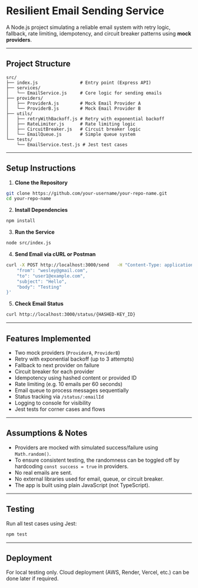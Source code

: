 # Resilient Email Sending Service

A Node.js project simulating a reliable email system with retry logic, fallback, rate limiting, idempotency, and circuit breaker patterns using **mock providers**.

---

## Project Structure

```
src/
├── index.js                # Entry point (Express API)
├── services/
│   └── EmailService.js     # Core logic for sending emails
├── providers/
│   ├── ProviderA.js        # Mock Email Provider A
│   └── ProviderB.js        # Mock Email Provider B
├── utils/
│   ├── retryWithBackoff.js # Retry with exponential backoff
│   ├── RateLimiter.js      # Rate limiting logic
│   ├── CircuitBreaker.js   # Circuit breaker logic
│   └── EmailQueue.js       # Simple queue system
└── tests/
    └── EmailService.test.js # Jest test cases
```

---

## Setup Instructions

1. **Clone the Repository**  
```bash
git clone https://github.com/your-username/your-repo-name.git
cd your-repo-name
```

2. **Install Dependencies**  
```bash
npm install
```

3. **Run the Service**  
```bash
node src/index.js
```

4. **Send Email via cURL or Postman**  
```bash
curl -X POST http://localhost:3000/send   -H "Content-Type: application/json"   -d '{
    "from": "wesley@gmail.com",
    "to": "user1@example.com",
    "subject": "Hello",
    "body": "Testing"
}'
```

5. **Check Email Status**  
```bash
curl http://localhost:3000/status/{HASHED-KEY_ID}
```

---

##  Features Implemented

-  Two mock providers (`ProviderA`, `ProviderB`)
-  Retry with exponential backoff (up to 3 attempts)
-  Fallback to next provider on failure
-  Circuit breaker for each provider
-  Idempotency using hashed content or provided ID
-  Rate limiting (e.g. 10 emails per 60 seconds)
-  Email queue to process messages sequentially
-  Status tracking via `/status/:emailId`
-  Logging to console for visibility
-  Jest tests for corner cases and flows

---

## Assumptions & Notes

- Providers are mocked with simulated success/failure using `Math.random()`.
- To ensure consistent testing, the randomness can be toggled off by hardcoding `const success = true` in providers.
- No real emails are sent.
- No external libraries used for email, queue, or circuit breaker.
- The app is built using plain JavaScript (not TypeScript).

---

## Testing

Run all test cases using Jest:

```bash
npm test
```

---

## Deployment

For local testing only. Cloud deployment (AWS, Render, Vercel, etc.) can be done later if required.
